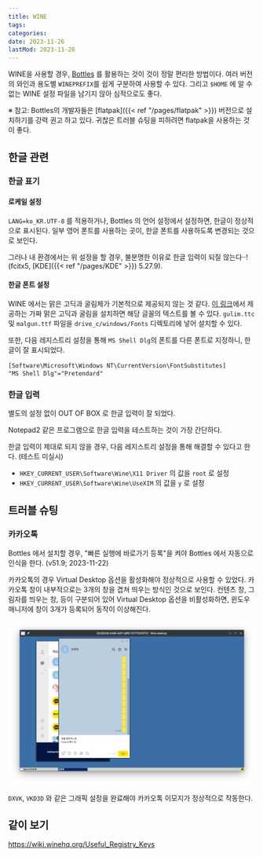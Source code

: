 ```yaml
---
title: WINE
tags:
categories:
date: 2023-11-26
lastMod: 2023-11-26
---
```

WINE을 사용할 경우, [Bottles](https://github.com/bottlesdevs/Bottles) 를 활용하는 것이 것이 정말 편리한 방법이다. 여러 버전의 와인과 용도별 `WINEPREFIX`를 쉽게 구분하여 사용할 수 있다. 그리고 `$HOME` 에 알 수 없는 WINE 설정 파일을 남기지 않아 심적으로도 좋다.

※ 참고: Bottles의 개발자들은 [flatpak]({{< ref "/pages/flatpak" >}}) 버전으로 설치하기를 강력 권고 하고 있다. 귀찮은 트러블 슈팅을 피하려면 flatpak을 사용하는 것이 좋다.

## 한글 관련

### 한글 표기

#### 로케일 설정

`LANG=ko_KR.UTF-8` 를 적용하거나, Bottles 의 언어 설정에서 설정하면, 한글이 정상적으로 표시된다. 일부 영어 폰트를 사용하는 곳이, 한글 폰트를 사용하도록 변경되는 것으로 보인다.

그러나 내 환경에서는 위 설정을 할 경우, 불분명한 이유로 한글 입력이 되질 않는다··! (fcitx5, [KDE]({{< ref "/pages/KDE" >}}) 5.27.9).

#### 한글 폰트 설정

WINE 에서는 맑은 고딕과 굴림체가 기본적으로 제공되지 않는 것 같다. [이 링크]( https://moordev.tistory.com/336)에서 제공하는 가짜 맑은 고딕과 굴림을 설치하면 해당 글꼴의 텍스트를 볼 수 있다. `gulim.ttc` 및 `malgun.ttf` 파일을 `drive_c/windows/Fonts` 디렉토리에 넣어 설치할 수 있다.

또한, 다음 레지스트리 설정을 통해 `MS Shell Dlg`의 폰트를 다른 폰트로 지정하니, 한글이 잘 표시되었다.

```reg
[Software\Microsoft\Windows NT\CurrentVersion\FontSubstitutes]
"MS Shell Dlg"="Pretendard"
```

### 한글 입력

별도의 설정 없이 OUT OF BOX 로 한글 입력이 잘 되었다.

Notepad2 같은 프로그램으로 한글 입력을 테스트하는 것이 가장 간단하다.

한글 입력이 제대로 되지 않을 경우, 다음 레지스트리 설정을 통해 해결할 수 있다고 한다. (테스트 미실시)
* `HKEY_CURRENT_USER\Software\Wine\X11 Driver` 의 값을 `root` 로 설정
* `HKEY_CURRENT_USER\Software\Wine\UseXIM` 의 값을 `y` 로 설정

## 트러블 슈팅

### 카카오톡

Bottles 에서 설치할 경우, "빠른 실행에 바로가기 등록"을 켜야 Bottles 에서 자동으로 인식을 한다. (v51.9; 2023-11-22)

카카오톡의 경우 Virtual Desktop 옵션을 활성화해야 정상적으로 사용할 수 있었다. 카카오톡 창이 내부적으로는 3개의 창을 겹쳐 띄우는 방식인 것으로 보인다. 컨텐츠 창, 그림자를 띄우는 창, 등이 구분되어 있어 Virtual Desktop 옵션을 비활성화하면, 윈도우 매니저에 창이 3개가 등록되어 동작이 이상해진다.

![kakaotalk-20231122.webp](/assets/kakaotalk-20231122_1700636285181_0.webp)

`DXVK`, `VKD3D` 와 같은 그래픽 설정을 완료해야 카카오톡 이모지가 정상적으로 작동한다.

## 같이 보기

https://wiki.winehq.org/Useful_Registry_Keys
